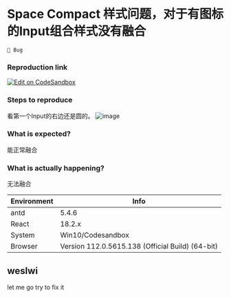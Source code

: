 # Space Compact 样式问题，对于有图标的Input组合样式没有融合

`🐛 Bug`

### Reproduction link

[![Edit on CodeSandbox](https://codesandbox.io/static/img/play-codesandbox.svg)](https://codesandbox.io/s/antd-spacecompact3-ms91ku?file=/demo.js)

### Steps to reproduce

看第一个Input的右边还是圆的。
![image](https://user-images.githubusercontent.com/111735598/236096103-e767a004-c199-41c7-a0ab-d6e8c63699fc.png)

### What is expected?

能正常融合

### What is actually happening?

无法融合

| Environment | Info                                             |
| ----------- | ------------------------------------------------ |
| antd        | 5.4.6                                            |
| React       | 18.2.x                                           |
| System      | Win10/Codesandbox                                |
| Browser     | Version 112.0.5615.138 (Official Build) (64-bit) |

<!-- generated by ant-design-issue-helper. DO NOT REMOVE -->

## weslwi

let me go try to fix it
